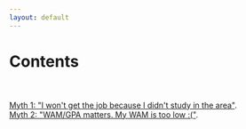 ```yaml
---
layout: default
---
```

# [](#header-1)Contents
<br>
<br><a href="myth-one">Myth 1: "I won't get the job because I didn't study in the area"</a>.
<br><a href="myth-two">Myth 2: "WAM/GPA matters. My WAM is too low :("</a>.